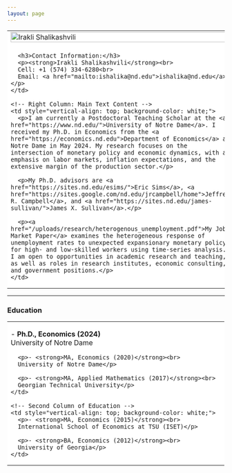 ```yaml
---
layout: page
---
```


<table style="width: 100%; border-collapse: collapse;">
  <tr>
    <!-- Left Column: Image and Contact Information -->
    <td style="width: 35%; vertical-align: top; padding-right: 20px; background-color: white;">
      <img src="/uploads/20240926 JLH Irakli Shalikashvili-002.jpg" alt="Irakli Shalikashvili" style="width: 100%; margin-bottom: 10px;">

      <h3>Contact Information:</h3>
      <p><strong>Irakli Shalikashvili</strong><br>
      Cell: +1 (574) 334-6280<br>
      Email: <a href="mailto:ishalika@nd.edu">ishalika@nd.edu</a></p>
    </td>

    <!-- Right Column: Main Text Content -->
    <td style="vertical-align: top; background-color: white;">
      <p>I am currently a Postdoctoral Teaching Scholar at the <a href="https://www.nd.edu/">University of Notre Dame</a>. I received my Ph.D. in Economics from the <a href="https://economics.nd.edu">Department of Economics</a> at Notre Dame in May 2024. My research focuses on the intersection of monetary policy and economic dynamics, with an emphasis on labor markets, inflation expectations, and the extensive margin of the production sector.</p>

      <p>My Ph.D. advisors are <a href="https://sites.nd.edu/esims/">Eric Sims</a>, <a href="https://sites.google.com/nd.edu/jrcampbell/home">Jeffrey R. Campbell</a>, and <a href="https://sites.nd.edu/james-sullivan/">James X. Sullivan</a>.</p>

      <p><a href="/uploads/research/heterogenous_unemployment.pdf">My Job Market Paper</a> examines the heterogeneous response of unemployment rates to unexpected expansionary monetary policy for high- and low-skilled workers using time-series analysis. I am open to opportunities in academic research and teaching, as well as roles in research institutes, economic consulting, and government positions.</p>
    </td>
  </tr>
</table>

<hr>

<h3>Education</h3>
<table style="width: 100%; border-collapse: collapse;">
  <tr>
    <!-- First Column of Education -->
    <td style="vertical-align: top; padding-right: 20px; background-color: white;">
      <p>- <strong>Ph.D., Economics (2024)</strong><br>
      University of Notre Dame</p>

      <p>- <strong>MA, Economics (2020)</strong><br>
      University of Notre Dame</p>

      <p>- <strong>MA, Applied Mathematics (2017)</strong><br>
      Georgian Technical University</p>
    </td>

    <!-- Second Column of Education -->
    <td style="vertical-align: top; background-color: white;">
      <p>- <strong>MA, Economics (2015)</strong><br>
      International School of Economics at TSU (ISET)</p>

      <p>- <strong>BA, Economics (2012)</strong><br>
      University of Georgia</p>
    </td>
  </tr>
</table>
